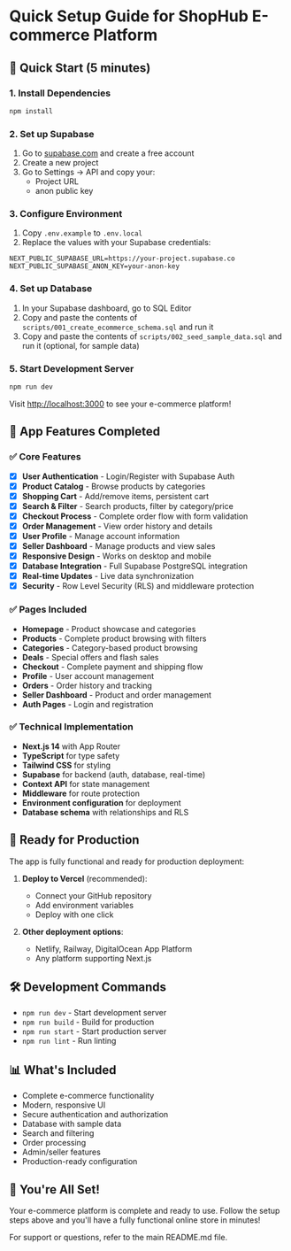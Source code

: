 # Quick Setup Guide for ShopHub E-commerce Platform

## 🚀 Quick Start (5 minutes)

### 1. Install Dependencies
```bash
npm install
```

### 2. Set up Supabase
1. Go to [supabase.com](https://supabase.com) and create a free account
2. Create a new project
3. Go to Settings → API and copy your:
   - Project URL
   - anon public key

### 3. Configure Environment
1. Copy `.env.example` to `.env.local`
2. Replace the values with your Supabase credentials:
```env
NEXT_PUBLIC_SUPABASE_URL=https://your-project.supabase.co
NEXT_PUBLIC_SUPABASE_ANON_KEY=your-anon-key
```

### 4. Set up Database
1. In your Supabase dashboard, go to SQL Editor
2. Copy and paste the contents of `scripts/001_create_ecommerce_schema.sql` and run it
3. Copy and paste the contents of `scripts/002_seed_sample_data.sql` and run it (optional, for sample data)

### 5. Start Development Server
```bash
npm run dev
```

Visit [http://localhost:3000](http://localhost:3000) to see your e-commerce platform!

## 📱 App Features Completed

### ✅ Core Features
- [x] **User Authentication** - Login/Register with Supabase Auth
- [x] **Product Catalog** - Browse products by categories
- [x] **Shopping Cart** - Add/remove items, persistent cart
- [x] **Search & Filter** - Search products, filter by category/price
- [x] **Checkout Process** - Complete order flow with form validation
- [x] **Order Management** - View order history and details
- [x] **User Profile** - Manage account information
- [x] **Seller Dashboard** - Manage products and view sales
- [x] **Responsive Design** - Works on desktop and mobile
- [x] **Database Integration** - Full Supabase PostgreSQL integration
- [x] **Real-time Updates** - Live data synchronization
- [x] **Security** - Row Level Security (RLS) and middleware protection

### ✅ Pages Included
- **Homepage** - Product showcase and categories
- **Products** - Complete product browsing with filters
- **Categories** - Category-based product browsing
- **Deals** - Special offers and flash sales
- **Checkout** - Complete payment and shipping flow
- **Profile** - User account management
- **Orders** - Order history and tracking
- **Seller Dashboard** - Product and order management
- **Auth Pages** - Login and registration

### ✅ Technical Implementation
- **Next.js 14** with App Router
- **TypeScript** for type safety
- **Tailwind CSS** for styling
- **Supabase** for backend (auth, database, real-time)
- **Context API** for state management
- **Middleware** for route protection
- **Environment configuration** for deployment
- **Database schema** with relationships and RLS

## 🎯 Ready for Production

The app is fully functional and ready for production deployment:

1. **Deploy to Vercel** (recommended):
   - Connect your GitHub repository
   - Add environment variables
   - Deploy with one click

2. **Other deployment options**:
   - Netlify, Railway, DigitalOcean App Platform
   - Any platform supporting Next.js

## 🛠 Development Commands

- `npm run dev` - Start development server
- `npm run build` - Build for production
- `npm run start` - Start production server
- `npm run lint` - Run linting

## 📊 What's Included

- Complete e-commerce functionality
- Modern, responsive UI
- Secure authentication and authorization
- Database with sample data
- Search and filtering
- Order processing
- Admin/seller features
- Production-ready configuration

## 🎉 You're All Set!

Your e-commerce platform is complete and ready to use. Follow the setup steps above and you'll have a fully functional online store in minutes!

For support or questions, refer to the main README.md file.